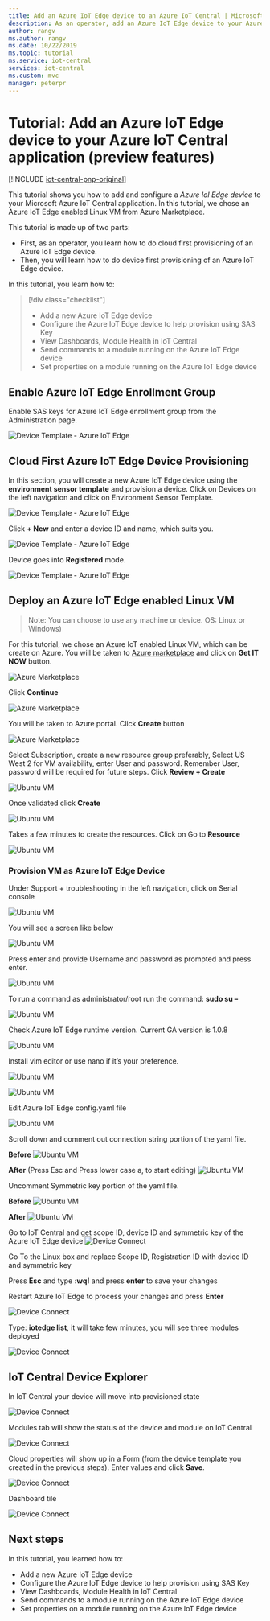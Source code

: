```yaml
---
title: Add an Azure IoT Edge device to an Azure IoT Central | Microsoft Docs
description: As an operator, add an Azure IoT Edge device to your Azure IoT Central
author: rangv
ms.author: rangv
ms.date: 10/22/2019
ms.topic: tutorial
ms.service: iot-central
services: iot-central
ms.custom: mvc
manager: peterpr
---
```


# Tutorial: Add an Azure IoT Edge device to your Azure IoT Central application (preview features)

[!INCLUDE [iot-central-pnp-original](../../../includes/iot-central-pnp-original-note.md)]

This tutorial shows you how to add and configure a *Azure IoI Edge device* to your Microsoft Azure IoT Central application. In this tutorial, we chose an Azure IoT Edge enabled Linux VM from Azure Marketplace.

This tutorial is made up of two parts:

* First, as an operator, you learn how to do cloud first provisioning of an Azure IoT Edge device.
* Then, you will learn how to do device first provisioning of an Azure IoT Edge device.

In this tutorial, you learn how to:

> [!div class="checklist"]
> * Add a new Azure IoT Edge device
> * Configure the Azure IoT Edge device to help provision using SAS Key
> * View Dashboards, Module Health in IoT Central
> * Send commands to a module running on the Azure IoT Edge device
> * Set properties on a module running on the Azure IoT Edge device

## Enable Azure IoT Edge Enrollment Group
Enable SAS keys for Azure IoT Edge enrollment group from the Administration page.

![Device Template - Azure IoT Edge](./media/tutorial-add-edge-as-leaf-device/groupenrollment.png)

## Cloud First Azure IoT Edge Device Provisioning	
In this section, you will create a new Azure IoT Edge device using the **environment sensor template** and provision a device. 
Click on Devices on the left navigation and click on Environment Sensor Template. 

![Device Template - Azure IoT Edge](./media/tutorial-add-edge-as-leaf-device/deviceexplorer.png)

Click **+ New** and enter a device ID and name, which suits you. 

![Device Template - Azure IoT Edge](./media/tutorial-add-edge-as-leaf-device/cfdevicecredentials.png)

Device goes into **Registered** mode.

![Device Template - Azure IoT Edge](./media/tutorial-add-edge-as-leaf-device/cfregistered.png)

## Deploy an Azure IoT Edge enabled Linux VM

>Note: You can choose to use any machine or device. OS: Linux or Windows)

For this tutorial, we chose an Azure IoT enabled Linux VM, which can be create on Azure. You will be taken to [Azure marketplace](https://azuremarketplace.microsoft.com/en-us/marketplace/apps/microsoft_iot_edge.iot_edge_vm_ubuntu?tab=Overview)
 and click on **Get IT NOW** button. 

![Azure Marketplace](./media/tutorial-add-edge-as-leaf-device/cfmarketplace.png)

Click **Continue**

![Azure Marketplace](./media/tutorial-add-edge-as-leaf-device/cfmarketplacecontinue.png)


You will be taken to Azure portal. Click **Create** button

![Azure Marketplace](./media/tutorial-add-edge-as-leaf-device/cfubuntu.png)

Select Subscription, create a new resource group preferably, Select US West 2 for VM availability, enter User and password. Remember User, password will be required for future steps. Click **Review + Create**

![Ubuntu VM](./media/tutorial-add-edge-as-leaf-device/cfvm.png)

Once validated click **Create**

![Ubuntu VM](./media/tutorial-add-edge-as-leaf-device/cfvmvalidated.png)

Takes a few minutes to create the resources. Click on Go to **Resource**

![Ubuntu VM](./media/tutorial-add-edge-as-leaf-device/cfvmdeploymentcomplete.png)

### Provision VM as Azure IoT Edge Device 

Under Support + troubleshooting in the left navigation, click on Serial console

![Ubuntu VM](./media/tutorial-add-edge-as-leaf-device/cfserialconsole.png)

You will see a screen like below

![Ubuntu VM](./media/tutorial-add-edge-as-leaf-device/cfconsole.png)

Press enter and provide Username and password as prompted and press enter. 

![Ubuntu VM](./media/tutorial-add-edge-as-leaf-device/cfconsolelogin.png)

To run a command as administrator/root run the command: **sudo su –**

![Ubuntu VM](./media/tutorial-add-edge-as-leaf-device/cfsudo.png)

Check Azure IoT Edge runtime version. Current GA version is 1.0.8

![Ubuntu VM](./media/tutorial-add-edge-as-leaf-device/cfconsoleversion.png)

Install vim editor or use nano if it’s your preference. 

![Ubuntu VM](./media/tutorial-add-edge-as-leaf-device/cfconsolevim.png)

![Ubuntu VM](./media/tutorial-add-edge-as-leaf-device/cfvim.png)

Edit Azure IoT Edge config.yaml file

![Ubuntu VM](./media/tutorial-add-edge-as-leaf-device/cfconsoleconfig.png)

Scroll down and comment out connection string portion of the yaml file. 

**Before**
![Ubuntu VM](./media/tutorial-add-edge-as-leaf-device/cfmanualprovisioning.png)

**After** (Press Esc and Press lower case a, to start editing)
![Ubuntu VM](./media/tutorial-add-edge-as-leaf-device/cfmanualprovisioningcomments.png)

Uncomment Symmetric key portion of the yaml file. 

**Before**
![Ubuntu VM](./media/tutorial-add-edge-as-leaf-device/cfconsolesymmcomments.png)

**After**
![Ubuntu VM](./media/tutorial-add-edge-as-leaf-device/cfconsolesymmuncomments.png)

Go to IoT Central and get scope ID, device ID and symmetric key of the Azure IoT Edge device
![Device Connect](./media/tutorial-add-edge-as-leaf-device/cfdeviceconnect.png)

Go To the Linux box and replace Scope ID, Registration ID with device ID and symmetric key

Press **Esc** and type **:wq!** and press **enter** to save your changes

Restart Azure IoT Edge to process your changes and press **Enter**

![Device Connect](./media/tutorial-add-edge-as-leaf-device/cfrestart.png)

Type: **iotedge list**, it will take few minutes, you will see three modules deployed

![Device Connect](./media/tutorial-add-edge-as-leaf-device/cfconsolemodulelist.png)


## IoT Central Device Explorer 

In IoT Central your device will move into provisioned state

![Device Connect](./media/tutorial-add-edge-as-leaf-device/cfprovisioned.png)

Modules tab will show the status of the device and module on IoT Central 

![Device Connect](./media/tutorial-add-edge-as-leaf-device/cfiotcmodulestatus.png)


Cloud properties will show up in a Form (from the device template you created in the previous steps). Enter values and click **Save**. 

![Device Connect](./media/tutorial-add-edge-as-leaf-device/deviceinfo.png)

Dashboard tile

![Device Connect](./media/tutorial-add-edge-as-leaf-device/dashboard.png)

## Next steps

In this tutorial, you learned how to:

* Add a new Azure IoT Edge device
* Configure the Azure IoT Edge device to help provision using SAS Key
* View Dashboards, Module Health in IoT Central
* Send commands to a module running on the Azure IoT Edge device
* Set properties on a module running on the Azure IoT Edge device

